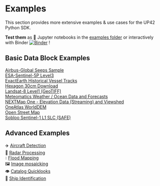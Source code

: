 # Examples

This section provides more extensive examples & use cases for the UP42 Python SDK. 

**Test them** as :orange_book: Jupyter notebooks in the [examples folder](https://github.com/up42/up42-py/tree/master/examples) or
interactively with Binder [![Binder](https://mybinder.org/badge_logo.svg)](https://mybinder.org/v2/gh/up42/up42-py/master?filepath=examples) !

## Basic Data Block Examples
[Airbus-Global Seeps Sample](https://sdk.up42.com/examples/data-block-examples/airbus-globalseeps)  
[ESA-Sentinel-5P Level3](https://sdk.up42.com/examples/data-block-examples/esa-sentinel5p-l3-example)  
[ExactEarth Historical Vessel Tracks](https://sdk.up42.com/examples/data-block-examples/exactearth-hvt)  
[Hexagon 30cm Download](https://sdk.up42.com/examples/data-block-examples/hexagon-hxgn-content-30cm-download-example)  
[Landsat-8 Level1 (GeoTIFF)](https://sdk.up42.com/examples/data-block-examples/landsat8-geotiff-example)  
[Meteomatics Weather / Ocean Data and Forecasts](https://sdk.up42.com/examples/data-block-examples/meteomatics-example)  
[NEXTMap One - Elevation Data (Streaming) and Viewshed](https://sdk.up42.com/examples/data-block-examples/nextmapone-viewshed-data-example)    
[OneAtlas WorldDEM](https://sdk.up42.com/examples/data-block-examples/oneatlas-worlddem-12m-example)  
[Open Street Map](https://sdk.up42.com/examples/data-block-examples/osm-example)  
[Sobloo Sentinel-1 L1 SLC (SAFE)](https://sdk.up42.com/examples/data-block-examples/sobloo-sentinel1-l1-example)    

## Advanced Examples
:airplane: [Aircraft Detection](https://sdk.up42.com/examples/aircraft-detection)   
:satellite: [Radar Processing](https://sdk.up42.com/examples/radar_processing_1/)  
:droplet: [Flood Mapping](https://sdk.up42.com/examples/flood_mapping/)  
🖼️ [Image mosaicking](https://github.com/up42/mosaicking)  
:eye: [Catalog Quicklooks](https://sdk.up42.com/examples/catalog-quicklooks/)  
:ship: [Ship Identification](https://sdk.up42.com/examples/ship-identification) 
